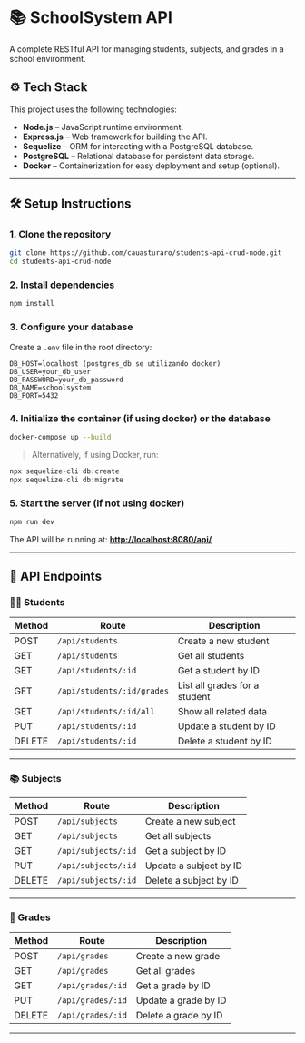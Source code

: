 
# 📚 SchoolSystem API

A complete RESTful API for managing students, subjects, and grades in a school environment.

## ⚙️ Tech Stack

This project uses the following technologies:

- **Node.js** – JavaScript runtime environment.
- **Express.js** – Web framework for building the API.
- **Sequelize** – ORM for interacting with a PostgreSQL database.
- **PostgreSQL** – Relational database for persistent data storage.
- **Docker** – Containerization for easy deployment and setup (optional).

---

## 🛠️ Setup Instructions

### 1. Clone the repository

```bash
git clone https://github.com/cauasturaro/students-api-crud-node.git
cd students-api-crud-node
````

### 2. Install dependencies

```bash
npm install
```

### 3. Configure your database

Create a `.env` file in the root directory:

```env
DB_HOST=localhost (postgres_db se utilizando docker)
DB_USER=your_db_user
DB_PASSWORD=your_db_password
DB_NAME=schoolsystem
DB_PORT=5432
```

### 4. Initialize the container (if using docker) or the database

```bash
docker-compose up --build
```

> Alternatively, if using Docker, run:

```bash
npx sequelize-cli db:create
npx sequelize-cli db:migrate
```

### 5. Start the server (if not using docker)

```bash
npm run dev
```

The API will be running at:
**[http://localhost:8080/api/](http://localhost:8080/api/)**

---
## 📡 API Endpoints

### 🧑‍🎓 Students

| Method | Route                         | Description                                |
|--------|-------------------------------|--------------------------------------------|
| POST   | `/api/students`               | Create a new student                       |
| GET    | `/api/students`               | Get all students                           |
| GET    | `/api/students/:id`           | Get a student by ID                        |
| GET    | `/api/students/:id/grades`    | List all grades for a student              |
| GET    | `/api/students/:id/all`       | Show all related data                      |
| PUT    | `/api/students/:id`           | Update a student by ID                     |
| DELETE | `/api/students/:id`           | Delete a student by ID                     |

---

### 📚 Subjects

| Method | Route                       | Description              |
|--------|-----------------------------|--------------------------|
| POST   | `/api/subjects`             | Create a new subject     |
| GET    | `/api/subjects`             | Get all subjects         |
| GET    | `/api/subjects/:id`         | Get a subject by ID      |
| PUT    | `/api/subjects/:id`         | Update a subject by ID   |
| DELETE | `/api/subjects/:id`         | Delete a subject by ID   |

---

### 📝 Grades

| Method | Route                    | Description              |
|--------|--------------------------|--------------------------|
| POST   | `/api/grades`            | Create a new grade       |
| GET    | `/api/grades`            | Get all grades           |
| GET    | `/api/grades/:id`        | Get a grade by ID        |
| PUT    | `/api/grades/:id`        | Update a grade by ID     |
| DELETE | `/api/grades/:id`        | Delete a grade by ID     |

---
